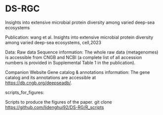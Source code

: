 # DS-RGC
Insights into extensive microbial protein diversity among varied deep-sea ecosystems

Publication: wang et al. Insights into extensive microbial protein diversity among varied deep-sea ecosystems, cell,2023

Data:
Raw data
Sequence information: The whole raw data (metagenomes) is accessible from CNGB and NCBI (a complete list of all accession numbers is provided in Supplemental Table 1 in the publication).

Companion Website
Gene catalog & annotations information: The gene catalog and its annotations are accessible at https://db.cngb.org/deepseadb/.


scripts_for_figures: 

Scripts to produce the figures of the paper.
git clone https://github.com/lidenghui92/DS-RG/R_scripts
